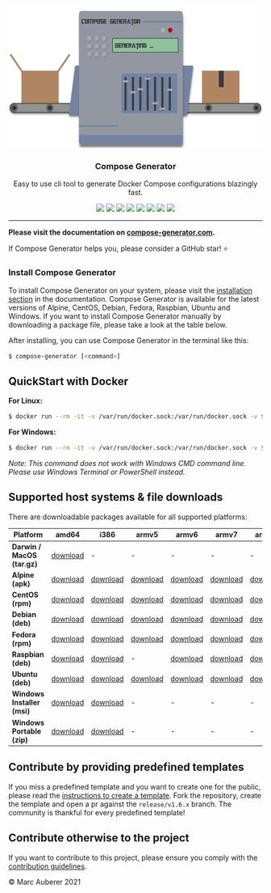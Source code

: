<p align="center">
  <img alt="Compose Generator Logo" src="./media/logo-wide.png" height="280" />
  <h3 align="center">Compose Generator</h3>
  <p align="center">Easy to use cli tool to generate Docker Compose configurations blazingly fast.</p>
  <p align="center">
    <a target="_blank" href="https://github.com/compose-generator/compose-generator/releases/latest"><img src="https://img.shields.io/github/v/release/compose-generator/compose-generator?include_prereleases"></a>
    <a target="_blank" href="https://hub.docker.com/r/chillibits/compose-generator"><img src="https://img.shields.io/docker/pulls/chillibits/compose-generator"></a>
    <a target="_blank" href="https://github.com/compose-generator/compose-generator/actions/workflows/test.yml"><img src="https://github.com/compose-generator/compose-generator/workflows/Go%20CI/badge.svg"></a>
    <a target="_blank" href="https://github.com/compose-generator/compose-generator/actions/workflows/codeql-analysis.yml"><img src="https://github.com/compose-generator/compose-generator/actions/workflows/codeql-analysis.yml/badge.svg"></a>
    <a target="_blank" href="https://goreportcard.com/report/github.com/compose-generator/compose-generator"><img src="https://goreportcard.com/badge/github.com/compose-generator/compose-generator"></a>
    <a href="https://codecov.io/gh/compose-generator/compose-generator"><img src="https://codecov.io/gh/compose-generator/compose-generator/branch/main/graph/badge.svg?token=r9pWf0GCXg"/></a>
    <a target="_blank" href="https://makeapullrequest.com"><img src="https://img.shields.io/badge/PRs-welcome-brightgreen.svg"></a>
    <a target="_blank" href="./LICENSE"><img src="https://img.shields.io/github/license/compose-generator/compose-generator"></a>
  </p>
</p>

---

**Please visit the documentation on [compose-generator.com](https://www.compose-generator.com).**

If Compose Generator helps you, please consider a GitHub star! ⭐

### Install Compose Generator
To install Compose Generator on your system, please visit the [installation section](https://www.compose-generator.com/install/linux/) in the documentation. Compose Generator is available for the latest versions of Alpine, CentOS, Debian, Fedora, Raspbian, Ubuntu and Windows. If you want to install Compose Generator manually by downloading a package file, please take a look at the table below.

After installing, you can use Compose Generator in the terminal like this:
```sh
$ compose-generator [<command>]
```

## QuickStart with Docker
**For Linux:**
```sh
$ docker run --rm -it -v /var/run/docker.sock:/var/run/docker.sock -v $(pwd):/cg/out chillibits/compose-generator [<command>]
```

**For Windows:**
```sh
$ docker run --rm -it -v /var/run/docker.sock:/var/run/docker.sock -v ${pwd}:/cg/out chillibits/compose-generator [<command>]
```
*Note: This command does not work with Windows CMD command line. Please use Windows Terminal or PowerShell instead.*

## Supported host systems & file downloads
There are downloadable packages available for all supported platforms:

| **Platform**                | **amd64**                                                                                                                         | **i386**                                                                                                                      | **armv5**                                                                                                               | **armv6**                                                                                                               | **armv7**                                                                                                               | **arm64**                                                                                                               |
|-----------------------------|-----------------------------------------------------------------------------------------------------------------------------------|-------------------------------------------------------------------------------------------------------------------------------|-------------------------------------------------------------------------------------------------------------------------|-------------------------------------------------------------------------------------------------------------------------|-------------------------------------------------------------------------------------------------------------------------|-------------------------------------------------------------------------------------------------------------------------|
| **Darwin / MacOS (tar.gz)** | [download](https://github.com/compose-generator/compose-generator/releases/latest/download/compose-generator_darwin_amd64.tar.gz) | -                                                                                                                             | -                                                                                                                       | -                                                                                                                       | -                                                                                                                       | -                                                                                                                       |
| **Alpine (apk)**            | [download](https://github.com/compose-generator/compose-generator/releases/latest/download/compose-generator_amd64.apk)           | [download](https://github.com/compose-generator/compose-generator/releases/latest/download/compose-generator_386.apk)         | [download](https://github.com/compose-generator/compose-generator/releases/latest/download/compose-generator_armv5.apk) | [download](https://github.com/compose-generator/compose-generator/releases/latest/download/compose-generator_armv6.apk) | [download](https://github.com/compose-generator/compose-generator/releases/latest/download/compose-generator_armv7.apk) | [download](https://github.com/compose-generator/compose-generator/releases/latest/download/compose-generator_arm64.apk) |
| **CentOS (rpm)**            | [download](https://github.com/compose-generator/compose-generator/releases/latest/download/compose-generator_amd64.rpm)           | [download](https://github.com/compose-generator/compose-generator/releases/latest/download/compose-generator_386.rpm)         | [download](https://github.com/compose-generator/compose-generator/releases/latest/download/compose-generator_armv5.rpm) | [download](https://github.com/compose-generator/compose-generator/releases/latest/download/compose-generator_armv6.rpm) | [download](https://github.com/compose-generator/compose-generator/releases/latest/download/compose-generator_armv7.rpm) | [download](https://github.com/compose-generator/compose-generator/releases/latest/download/compose-generator_arm64.rpm) |
| **Debian (deb)**            | [download](https://github.com/compose-generator/compose-generator/releases/latest/download/compose-generator_amd64.deb)           | [download](https://github.com/compose-generator/compose-generator/releases/latest/download/compose-generator_386.deb)         | [download](https://github.com/compose-generator/compose-generator/releases/latest/download/compose-generator_armv5.deb) | [download](https://github.com/compose-generator/compose-generator/releases/latest/download/compose-generator_armv6.deb) | [download](https://github.com/compose-generator/compose-generator/releases/latest/download/compose-generator_armv7.deb) | [download](https://github.com/compose-generator/compose-generator/releases/latest/download/compose-generator_arm64.deb) |
| **Fedora (rpm)**            | [download](https://github.com/compose-generator/compose-generator/releases/latest/download/compose-generator_amd64.rpm)           | [download](https://github.com/compose-generator/compose-generator/releases/latest/download/compose-generator_386.rpm)         | [download](https://github.com/compose-generator/compose-generator/releases/latest/download/compose-generator_armv5.rpm) | [download](https://github.com/compose-generator/compose-generator/releases/latest/download/compose-generator_armv6.rpm) | [download](https://github.com/compose-generator/compose-generator/releases/latest/download/compose-generator_armv7.rpm) | [download](https://github.com/compose-generator/compose-generator/releases/latest/download/compose-generator_arm64.rpm) |
| **Raspbian (deb)**          | [download](https://github.com/compose-generator/compose-generator/releases/latest/download/compose-generator_amd64.deb)           | [download](https://github.com/compose-generator/compose-generator/releases/latest/download/compose-generator_386.deb)         | -                                                                                                                       | [download](https://github.com/compose-generator/compose-generator/releases/latest/download/compose-generator_armv6.deb) | [download](https://github.com/compose-generator/compose-generator/releases/latest/download/compose-generator_armv7.deb) | [download](https://github.com/compose-generator/compose-generator/releases/latest/download/compose-generator_arm64.deb) |
| **Ubuntu (deb)**            | [download](https://github.com/compose-generator/compose-generator/releases/latest/download/compose-generator_amd64.deb)           | [download](https://github.com/compose-generator/compose-generator/releases/latest/download/compose-generator_386.deb)         | [download](https://github.com/compose-generator/compose-generator/releases/latest/download/compose-generator_armv5.deb) | [download](https://github.com/compose-generator/compose-generator/releases/latest/download/compose-generator_armv6.deb) | [download](https://github.com/compose-generator/compose-generator/releases/latest/download/compose-generator_armv7.deb) | [download](https://github.com/compose-generator/compose-generator/releases/latest/download/compose-generator_arm64.deb) |
| **Windows Installer (msi)** | [download](https://github.com/compose-generator/compose-generator/releases/latest/download/compose-generator_x64_setup.msi)       | [download](https://github.com/compose-generator/compose-generator/releases/latest/download/compose-generator_x86_setup.msi)   | -                                                                                                                       | -                                                                                                                       | -                                                                                                                       | -                                                                                                                       |
| **Windows Portable (zip)**  | [download](https://github.com/compose-generator/compose-generator/releases/latest/download/compose-generator_windows_amd64.zip)   | [download](https://github.com/compose-generator/compose-generator/releases/latest/download/compose-generator_windows_386.zip) | -                                                                                                                       | -                                                                                                                       | -                                                                                                                       | -                                                                                                                       |

## Contribute by providing predefined templates
If you miss a predefined template and you want to create one for the public, please read the [instructions to create a template](./predefined-services/README.md). Fork the repository, create the template and open a pr against the `release/v1.6.x` branch.
The community is thankful for every predefined template!

## Contribute otherwise to the project
If you want to contribute to this project, please ensure you comply with the [contribution guidelines](CONTRIBUTING.md).

© Marc Auberer 2021
